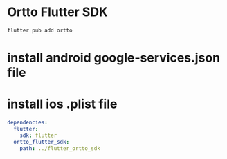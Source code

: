 # Ortto Flutter SDK



```
flutter pub add ortto
```

# install android google-services.json file 
# install ios .plist file


```yaml
dependencies:
  flutter:
    sdk: flutter
  ortto_flutter_sdk:
    path: ../flutter_ortto_sdk
```
